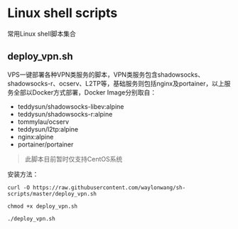 # Linux shell scripts
常用Linux shell脚本集合
## deploy_vpn.sh
VPS一键部署各种VPN类服务的脚本，VPN类服务包含shadowsocks、shadowsocks-r、ocserv、L2TP等，基础服务则包括nginx及portainer，以上服务全部以Docker方式部署，Docker Image分别取自：
* teddysun/shadowsocks-libev:alpine
* teddysun/shadowsocks-r:alpine
* tommylau/ocserv 
* teddysun/l2tp:alpine
* nginx:alpine
* portainer/portainer

> 此脚本目前暂时仅支持CentOS系统

安装方法：

```shell
curl -O https://raw.githubusercontent.com/waylonwang/sh-scripts/master/deploy_vpn.sh

chmod +x deploy_vpn.sh

./deploy_vpn.sh
```
